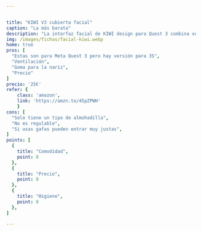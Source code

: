 ```yaml
---


title: "KIWI V3 cubierta facial"
caption: "La más barata"
description: "La interfaz facial de KIWI design para Quest 3 combina ventilación eficaz sin filtración de luz, un cojín ancho y suave de cuero PU que evita alergias y marcas, y un diseño que bloquea la luz para mayor inmersión. Es fácil de limpiar, instalar en segundos y ofrece un ajuste seguro y cómodo para largas sesiones de juego."
img: /images/fichas/facial-kiwi.webp
home: true
pros: [
  "Estas son para Meta Quest 3 pero hay versión para 3S",
  "Ventilación",
  "Goma para la nariz",
  "Precio"
]
precio: '25€'
refer: {
    class: 'amazon',
    link: 'https://amzn.to/45pZPWH'
    }
cons: [
  "Solo tiene un tipo de almohadilla",
  "No es regulable",
  "Si usas gafas pueden entrar muy justas",
]
points: [
  {
    title: "Comodidad",
    point: 8
  },
  {
    title: "Precio",
    point: 8
  },
  {
    title: "Higiene",
    point: 8
  },
]

---
```


